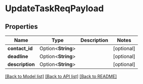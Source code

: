# UpdateTaskReqPayload

## Properties

Name | Type | Description | Notes
------------ | ------------- | ------------- | -------------
**contact_id** | Option<**String**> |  | [optional]
**deadline** | Option<**String**> |  | [optional]
**description** | Option<**String**> |  | [optional]

[[Back to Model list]](../README.md#documentation-for-models) [[Back to API list]](../README.md#documentation-for-api-endpoints) [[Back to README]](../README.md)


